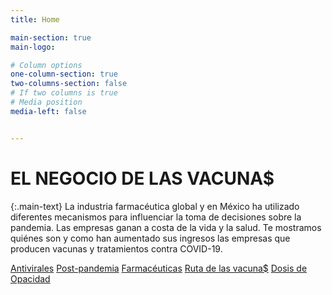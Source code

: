```yaml
---
title: Home

main-section: true
main-logo:

# Column options
one-column-section: true
two-columns-section: false
# If two columns is true
# Media position
media-left: false


---
```

# EL NEGOCIO DE LAS VACUNA$

{:.main-text}
La industria farmacéutica global y en México ha utilizado diferentes mecanismos para influenciar la toma de decisiones sobre la pandemia. Las empresas ganan a costa de la vida y la salud. Te mostramos quiénes son y como han aumentado sus ingresos las empresas que producen vacunas y tratamientos contra COVID-19.

[Antivirales](/vacunas-2023/antivirales)
[Post-pandemia](/vacunas-2023/postpandemia)
[Farmacéuticas](/vacunas-2023/industria-farmaceutica)
[Ruta de las vacuna$](/vacunas-2023/ruta-de-las-vacunas)
[Dosis de Opacidad](/vacunas-2023/contratos-y-beneficiarias)





